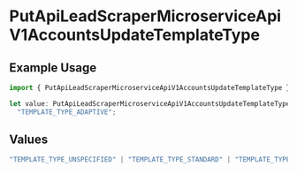 # PutApiLeadScraperMicroserviceApiV1AccountsUpdateTemplateType

## Example Usage

```typescript
import { PutApiLeadScraperMicroserviceApiV1AccountsUpdateTemplateType } from "oppulence-backend-sdk/models/operations";

let value: PutApiLeadScraperMicroserviceApiV1AccountsUpdateTemplateType =
  "TEMPLATE_TYPE_ADAPTIVE";
```

## Values

```typescript
"TEMPLATE_TYPE_UNSPECIFIED" | "TEMPLATE_TYPE_STANDARD" | "TEMPLATE_TYPE_SMART" | "TEMPLATE_TYPE_ADAPTIVE" | "TEMPLATE_TYPE_AI_GENERATED"
```